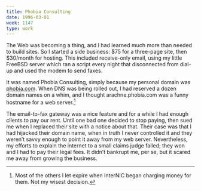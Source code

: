 ```yaml
---
title: Phobia Consulting
date: 1996-03-01
week: 1147
type: work
---
```


The Web was becoming a thing, and I had learned much more than needed to build sites. So I started a side business: $75 for a three-page site, then $30/month for hosting. This included receive-only email, using my little FreeBSD server which ran a script every night that disconnected from dial-up and used the modem to send faxes.

It was named Phobia Consulting, simply because my personal domain was [phobia.com](https://web.archive.org/web/19961219154047/http://phobia.com/). When DNS was being rolled out, I had reserved a dozen domain names on a whim, and I thought arachne.phobia.com was a funny hostname for a web server.[^antisquat]

[^antisquat]: Most of the others I let expire when InterNIC began charging money for them. Not my wisest decision.

The email-to-fax gateway was a nice feature and for a while I had enough clients to pay our rent. Until one bad one decided to stop paying, then sued me when I replaced their site with a notice about that. Their case was that I had hijacked their domain name, when in truth I never controlled it and they weren’t savvy enough to point it away from my web server. Nevertheless, my efforts to explain the internet to a small claims judge failed; they won and I had to pay their legal fees. It didn’t bankrupt me, per se, but it scared me away from growing the business.
